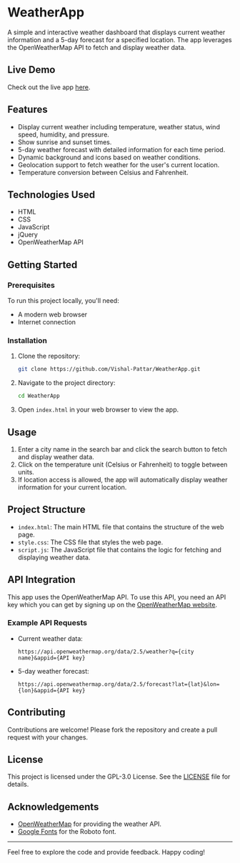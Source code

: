# WeatherApp

A simple and interactive weather dashboard that displays current weather information and a 5-day forecast for a specified location. The app leverages the OpenWeatherMap API to fetch and display weather data.

## Live Demo
Check out the live app [here](https://vishal-pattar.github.io/WeatherApp/).

## Features
- Display current weather including temperature, weather status, wind speed, humidity, and pressure.
- Show sunrise and sunset times.
- 5-day weather forecast with detailed information for each time period.
- Dynamic background and icons based on weather conditions.
- Geolocation support to fetch weather for the user's current location.
- Temperature conversion between Celsius and Fahrenheit.

## Technologies Used
- HTML
- CSS
- JavaScript
- jQuery
- OpenWeatherMap API

## Getting Started

### Prerequisites
To run this project locally, you'll need:
- A modern web browser
- Internet connection

### Installation
1. Clone the repository:
    ```bash
    git clone https://github.com/Vishal-Pattar/WeatherApp.git
    ```
2. Navigate to the project directory:
    ```bash
    cd WeatherApp
    ```
3. Open `index.html` in your web browser to view the app.

## Usage
1. Enter a city name in the search bar and click the search button to fetch and display weather data.
2. Click on the temperature unit (Celsius or Fahrenheit) to toggle between units.
3. If location access is allowed, the app will automatically display weather information for your current location.

## Project Structure
- `index.html`: The main HTML file that contains the structure of the web page.
- `style.css`: The CSS file that styles the web page.
- `script.js`: The JavaScript file that contains the logic for fetching and displaying weather data.

## API Integration
This app uses the OpenWeatherMap API. To use this API, you need an API key which you can get by signing up on the [OpenWeatherMap website](https://openweathermap.org/api).

### Example API Requests
- Current weather data:
    ```url
    https://api.openweathermap.org/data/2.5/weather?q={city name}&appid={API key}
    ```
- 5-day weather forecast:
    ```url
    https://api.openweathermap.org/data/2.5/forecast?lat={lat}&lon={lon}&appid={API key}
    ```

## Contributing
Contributions are welcome! Please fork the repository and create a pull request with your changes. 

## License
This project is licensed under the GPL-3.0 License. See the [LICENSE](LICENSE) file for details.

## Acknowledgements
- [OpenWeatherMap](https://openweathermap.org/) for providing the weather API.
- [Google Fonts](https://fonts.google.com/) for the Roboto font.

---

Feel free to explore the code and provide feedback. Happy coding!
